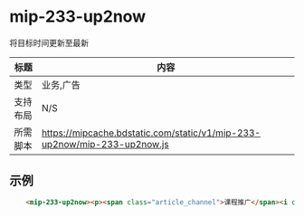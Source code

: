 
# mip-233-up2now

将目标时间更新至最新

标题|内容
----|----
类型|业务,广告
支持布局|N/S
所需脚本|https://mipcache.bdstatic.com/static/v1/mip-233-up2now/mip-233-up2now.js

## 示例

``` html
    <mip-233-up2now><p><span class="article_channel">课程推广</span><i class="time">06-13</i></p></mip-233-up2now>
```
